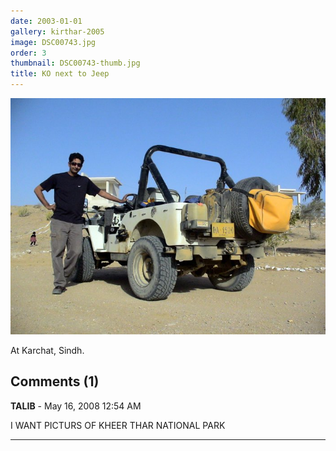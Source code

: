 ```yaml
---
date: 2003-01-01
gallery: kirthar-2005
image: DSC00743.jpg
order: 3
thumbnail: DSC00743-thumb.jpg
title: KO next to Jeep
---
```


![KO next to Jeep](./DSC00743.jpg)

At Karchat, Sindh.

<div id="comments">

## Comments (1)

**TALIB** - May 16, 2008 12:54 AM

I WANT PICTURS OF KHEER THAR NATIONAL PARK

---

</div>